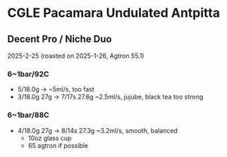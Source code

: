 # CGLE Pacamara Undulated Antpitta

## Decent Pro / Niche Duo

2025-2-25 (roasted on 2025-1-26, Agtron 55.1)

### 6~1bar/92C

- 5/18.0g -> \~5ml/s, too fast
- 3/18.0g 27g -> 7/17s 27.6g \~2.5ml/s, jujube, black tea too strong

### 6~1bar/88C

- 4/18.0g 27g -> 8/14s 27.3g \~3.2ml/s, smooth, balanced
  - 10oz glass cup
  - 65 agtron if possible
